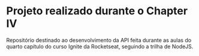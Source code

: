 # Projeto realizado durante o Chapter IV

Repositório destinado ao desenvolvimento da API feita durante as aulas do quarto capítulo do curso Ignite da Rocketseat, seguindo a trilha de NodeJS.
